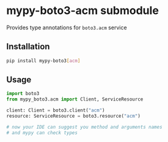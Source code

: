 # mypy-boto3-acm submodule

Provides type annotations for `boto3.acm` service

## Installation

```bash
pip install mypy-boto3[acm]
```

## Usage

```python
import boto3
from mypy_boto3.acm import Client, ServiceResource

client: Client = boto3.client("acm")
resource: ServiceResource = boto3.resource("acm")

# now your IDE can suggest you method and arguments names
# and mypy can check types
```

